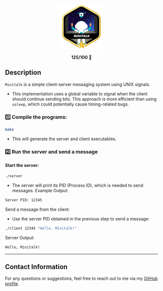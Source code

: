 <p align="center">
  <img src="https://github.com/Ailton-Bezerra/Ailton-Bezerra/blob/main/badges/minitalkm.png" alt="gnl 42 project badge"/>
<p align="center">
<p align="center">
  <strong>125/100</strong> 🌟
</p>

## Description
`Minitalk` is a simple client-server messaging system using UNIX signals.
- This implementation uses a global variable to signal when the client should continue sending bits. This approach is more efficient than using `usleep`, which could potentially cause timing-related bugs.

### 1️⃣ Compile the programs:
```sh
make
```
- This will generate the server and client executables.

### 2️⃣ Run the server and send a message
#### Start the server:
```sh
./server
```
- The server will print its PID (Process ID), which is needed to send messages.
Example Output:
```sh
Server PID: 12345
```

Send a message from the client:
- Use the server PID obtained in the previous step to send a message:

```sh
./client 12345 "Hello, Minitalk!"
```

Server Output:
```sh
Hello, Minitalk!
```
---
## Contact Information
For any questions or suggestions, feel free to reach out to me via my [GitHub profile](https://github.com/Ailton-Bezerra).
